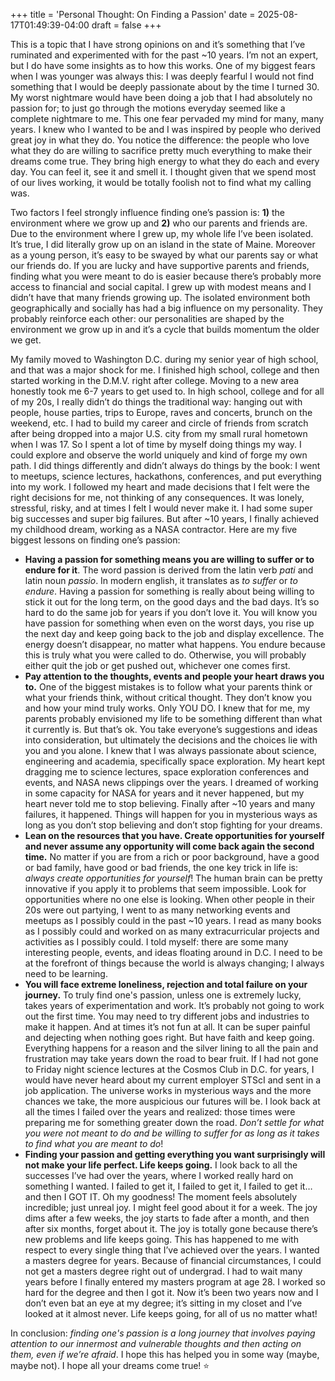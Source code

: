 +++
title = 'Personal Thought: On Finding a Passion'
date = 2025-08-17T01:49:39-04:00
draft = false
+++

This is a topic that I have strong opinions on and it’s something that I’ve ruminated and experimented with for the past ~10 years. I’m not an expert, but I do have some insights as to how this works. One of my biggest fears when I was younger was always this: I was deeply fearful I would not find something that I would be deeply passionate about by the time I turned 30. My worst nightmare would have been doing a job that I had absolutely no passion for; to just go through the motions everyday seemed like a complete nightmare to me. This one fear pervaded my mind for many, many years. I knew who I wanted to be and I was inspired by people who derived great joy in what they do. You notice the difference: the people who love what they do are willing to sacrifice pretty much everything to make their dreams come true. They bring high energy to what they do each and every day. You can feel it, see it and smell it. I thought given that we spend most of our lives working, it would be totally foolish not to find what my calling was.

Two factors I feel strongly influence finding one’s passion is: **1)** the environment where we grow up and **2)** who our parents and friends are. Due to the environment where I grew up, my whole life I’ve been isolated. It’s true, I did literally grow up on an island in the state of Maine. Moreover as a young person, it’s easy to be swayed by what our parents say or what our friends do. If you are lucky and have supportive parents and friends, finding what you were meant to do is easier because there’s probably more access to financial and social capital. I grew up with modest means and I didn’t have that many friends growing up. The isolated environment both geographically and socially has had a big influence on my personality. They probably reinforce each other: our personalities are shaped by the environment we grow up in and it’s a cycle that builds momentum the older we get. 

My family moved to Washington D.C. during my senior year of high school, and that was a major shock for me. I finished high school, college and then started working in the D.M.V. right after college. Moving to a new area honestly took me 6-7 years to get used to. In high school, college and for all of my 20s, I really didn’t do things the traditional way: hanging out with people, house parties, trips to Europe, raves and concerts, brunch on the weekend, etc. I had to build my career and circle of friends from scratch after being dropped into a major U.S. city from my small rural hometown when I was 17. So I spent a lot of time by myself doing things my way. I could explore and observe the world uniquely and kind of forge my own path. I did things differently and didn’t always do things by the book: I went to meetups, science lectures, hackathons, conferences, and put everything into my work. I followed my heart and made decisions that I felt were the right decisions for me, not thinking of any consequences. It was lonely, stressful, risky, and at times I felt I would never make it. I had some super big successes and super big failures. But after ~10 years, I finally achieved my childhood dream, working as a NASA contractor. Here are my five biggest lessons on finding one’s passion:

* **Having a passion for something means you are willing to suffer or to endure for it**. The word passion is derived from the latin verb *pati* and latin noun *passio*. In modern english, it translates as *to suffer* or *to endure*. Having a passion for something is really about being willing to stick it out for the long term, on the good days and the bad days. It’s so hard to do the same job for years if you don’t love it. You will know you have passion for something when even on the worst days, you rise up the next day and keep going back to the job and display excellence. The energy doesn’t disappear, no matter what happens. You endure because this is truly what you were called to do. Otherwise, you will probably either quit the job or get pushed out, whichever one comes first.
* **Pay attention to the thoughts, events and people your heart draws you to.** One of the biggest mistakes is to follow what your parents think or what your friends think, without critical thought. They don’t know you and how your mind truly works. Only YOU DO. I knew that for me, my parents probably envisioned my life to be something different than what it currently is. But that’s ok. You take everyone’s suggestions and ideas into consideration, but ultimately the decisions and the choices lie with you and you alone. I knew that I was always passionate about science, engineering and academia, specifically space exploration. My heart kept dragging me to science lectures, space exploration conferences and events, and NASA news clippings over the years. I dreamed of working in some capacity for NASA for years and it never happened, but my heart never told me to stop believing. Finally after ~10 years and many failures, it happened. Things will happen for you in mysterious ways as long as you don’t stop believing and don’t stop fighting for your dreams.
* **Lean on the resources that you have. Create opportunities for yourself and never assume any opportunity will come back again the second time.** No matter if you are from a rich or poor background, have a good or bad family, have good or bad friends, the one key trick in life is: *always create opportunities for yourself*! The human brain can be pretty innovative if you apply it to problems that seem impossible. Look for opportunities where no one else is looking. When other people in their 20s were out partying, I went to as many networking events and meetups as I possibly could in the past ~10 years. I read as many books as I possibly could and worked on as many extracurricular projects and activities as I possibly could. I told myself: there are some many interesting people, events, and ideas floating around in D.C. I need to be at the forefront of things because the world is always changing; I always need to be learning.
* **You will face extreme loneliness, rejection and total failure on your journey.** To truly find one's passion, unless one is extremely lucky, takes years of experimentation and work. It’s probably not going to work out the first time. You may need to try different jobs and industries to make it happen. And at times it’s not fun at all. It can be super painful and dejecting when nothing goes right. But have faith and keep going. Everything happens for a reason and the silver lining to all the pain and frustration may take years down the road to bear fruit. If I had not gone to Friday night science lectures at the Cosmos Club in D.C. for years, I would have never heard about my current employer STScI and sent in a job application. The universe works in mysterious ways and the more chances we take, the more auspicious our futures will be. I look back at all the times I failed over the years and realized: those times were preparing me for something greater down the road. *Don’t settle for what you were not meant to do and be willing to suffer for as long as it takes to find what you are meant to do*!
* **Finding your passion and getting everything you want surprisingly will not make your life perfect. Life keeps going.** I look back to all the successes I’ve had over the years, where I worked really hard on something I wanted. I failed to get it, I failed to get it, I failed to get it… and then I GOT IT. Oh my goodness! The moment feels absolutely incredible; just unreal joy. I might feel good about it for a week. The joy dims after a few weeks, the joy starts to fade after a month, and then after six months, forget about it. The joy is totally gone because there’s new problems and life keeps going. This has happened to me with respect to every single thing that I’ve achieved over the years. I wanted a masters degree for years. Because of financial circumstances, I could not get a masters degree right out of undergrad. I had to wait many years before I finally entered my masters program at age 28. I worked so hard for the degree and then I got it. Now it’s been two years now and I don’t even bat an eye at my degree; it’s sitting in my closet and I’ve looked at it almost never. Life keeps going, for all of us no matter what!

In conclusion: *finding one's passion is a long journey that involves paying attention to our innermost and vulnerable thoughts and then acting on them, even if we’re afraid*. I hope this has helped you in some way (maybe, maybe not). I hope all your dreams come true! ⭐
